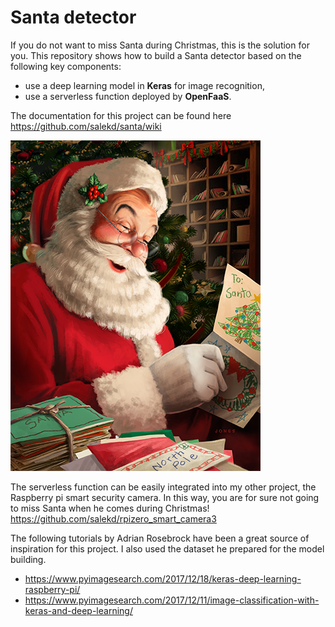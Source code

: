 # Santa detector

If you do not want to miss Santa during Christmas, this is the solution for you. This repository shows how to build a Santa detector based on the following key components:

* use a deep learning model in **Keras** for image recognition,
* use a serverless function deployed by **OpenFaaS**.

The documentation for this project can be found here https://github.com/salekd/santa/wiki

![](https://github.com/salekd/santa/blob/master/data/examples/santa_01.png)

The serverless function can be easily integrated into my other project, the Raspberry pi smart security camera.
In this way, you are for sure not going to miss Santa when he comes during Christmas!
https://github.com/salekd/rpizero_smart_camera3

The following tutorials by Adrian Rosebrock have been a great source of inspiration for this project. I also used the dataset he prepared for the model building.
* https://www.pyimagesearch.com/2017/12/18/keras-deep-learning-raspberry-pi/
* https://www.pyimagesearch.com/2017/12/11/image-classification-with-keras-and-deep-learning/

